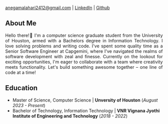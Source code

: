anegamalahari2412@gmail.com | [LinkedIn](https://www.linkedin.com/in/lahari-anegama-a9a583192/) | [Github](https://github.com/laharianegama)

## About Me
<p style='text-align: justify;'> Hello there!👋 I'm a computer science graduate student from the University of Houston, armed with a Bachelors degree in Information Technology. I love solving problems and writing code. I've spent some quality time as a Senior Software Engineer at Capgemini, where I've navigated the realms of software development with zeal and finesse.  Currently on the lookout for exciting opportunities, I'm eager to collaborate with a team where creativity meets functionality. Let's build something awesome together – one line of code at a time! </p>


## Education
- Master of Science, Computer Science  | **Unversity of Houston** (_August 2023 - Present_)								       		
- Bachelor of Technology, Information Technology	| **VNR Vignana Jyothi Institute of Engineering and Technology** (_2018 - 2022_)	
